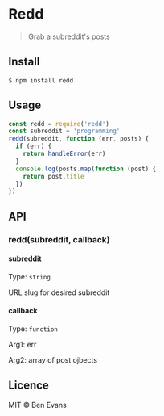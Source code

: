 # Redd

> Grab a subreddit's posts

## Install

    $ npm install redd

## Usage

```js
const redd = require('redd')
const subreddit = 'programming'
redd(subreddit, function (err, posts) {
  if (err) {
    return handleError(err)
  }
  console.log(posts.map(function (post) {
    return post.title
  })
})
```

## API

### redd(subreddit, callback)

#### subreddit

Type: `string`

URL slug for desired subreddit

#### callback

Type: `function`

Arg1: err

Arg2: array of post ojbects

## Licence

MIT © Ben Evans
